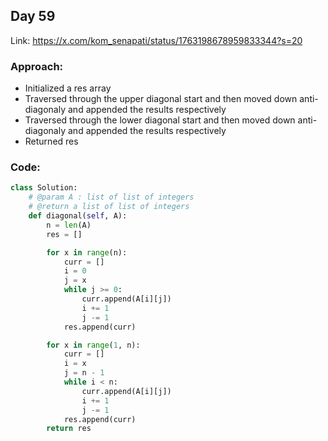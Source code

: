 ## Day 59

Link: https://x.com/kom_senapati/status/1763198678959833344?s=20

### Approach:

- Initialized a res array
- Traversed through the upper diagonal start and then moved down anti-diagonaly and appended the results respectively
- Traversed through the lower diagonal start and then moved down anti-diagonaly and appended the results respectively
- Returned res

### Code:

```py
class Solution:
    # @param A : list of list of integers
    # @return a list of list of integers
    def diagonal(self, A):
        n = len(A)
        res = []

        for x in range(n):
            curr = []
            i = 0
            j = x
            while j >= 0:
                curr.append(A[i][j])
                i += 1
                j -= 1
            res.append(curr)

        for x in range(1, n):
            curr = []
            i = x
            j = n - 1
            while i < n:
                curr.append(A[i][j])
                i += 1
                j -= 1
            res.append(curr)
        return res
```
